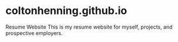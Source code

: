 # coltonhenning.github.io
Resume Website
This is my resume website for myself, projects, and prospective employers.
